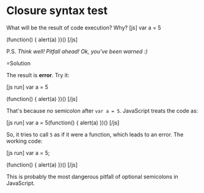 
# Closure syntax test 

What will be the result of code execution? Why?
[js]
var a = 5

(function() {
  alert(a)
})()
[/js]

P.S. <i>Think well! Pitfall ahead! Ok, you've been warned :)</i>

=Solution

The result is <b>error</b>. Try it:

[js run]
var a = 5

(function() {
  alert(a)
})()
[/js]

That's because no semicolon after `var a = 5`. JavaScript treats the code as:

[js run]
var a = 5(function() {
  alert(a)
})()
[/js]

So, it tries to call `5` as if it were a function, which leads to an error. The working code:


[js run]
var a = 5;

(function() {
  alert(a)
})()
[/js]

This is probably the most dangerous pitfall of optional semicolons in JavaScript.



